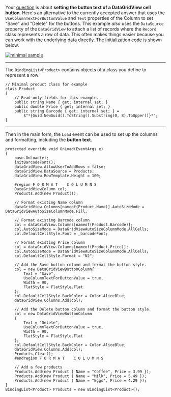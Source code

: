 Your [question](https://stackoverflow.com/q/74962863/5438626) is about **setting the button text of a DataGridView cell button**. Here's an alternative to the currently accepted answer that uses the `UseColumnTextForButtonValue` and `Text` properties of the Column to set "Save" and "Delete" for the buttons. This example _also_ uses the `DataSource` property of the `DataGridView` to attach a list of records where the `Record` class represents a row of data. This often makes things easier because you can work with the underlying data directly. The initialization code is shown below.

[![minimal sample][1]][1]

***
The `BindingList<Product>` contains objects of a class you define to represent a row:

    // Minimal product class for example
    class Product
    {
        // Read-only fields for this example.
        public string Name { get; internal set; }
        public double Price { get; internal set; }
        public string Barcode { get; internal set; } =
            $"*{Guid.NewGuid().ToString().Substring(0, 8).ToUpper()}*";
    }

***
Then in the main form, the `Load` event can be used to set up the columns and formatting, including the **button text**.

    protected override void OnLoad(EventArgs e)
    {
        base.OnLoad(e);
        initBarcodeFont();
        dataGridView.AllowUserToAddRows = false;
        dataGridView.DataSource = Products;
        dataGridView.RowTemplate.Height = 100;

        #region F O R M A T    C O L U M N S
        DataGridViewColumn col;
        Products.Add(new Product());

        // Format existing Name column
        dataGridView.Columns[nameof(Product.Name)].AutoSizeMode = DataGridViewAutoSizeColumnMode.Fill;

        // Format existing Barcode column
        col = dataGridView.Columns[nameof(Product.Barcode)];
        col.AutoSizeMode = DataGridViewAutoSizeColumnMode.AllCells;
        col.DefaultCellStyle.Font = _barcodeFont;

        // Format existing Price column
        col = dataGridView.Columns[nameof(Product.Price)];
        col.AutoSizeMode = DataGridViewAutoSizeColumnMode.AllCells;
        col.DefaultCellStyle.Format = "N2";

        // Add the Save button column and format the button style.
        col = new DataGridViewButtonColumn{
            Text = "Save",
            UseColumnTextForButtonValue = true,
            Width = 90,
            FlatStyle = FlatStyle.Flat
        };
        col.DefaultCellStyle.BackColor = Color.AliceBlue;
        dataGridView.Columns.Add(col);

        // Add the Delete button column and format the button style.
        col = new DataGridViewButtonColumn
        {
            Text = "Delete",
            UseColumnTextForButtonValue = true,
            Width = 90,
            FlatStyle = FlatStyle.Flat
        };
        col.DefaultCellStyle.BackColor = Color.AliceBlue;
        dataGridView.Columns.Add(col);
        Products.Clear();
        #endregion F O R M A T    C O L U M N S

        // Add a few products
        Products.Add(new Product { Name = "Coffee", Price = 3.99 });
        Products.Add(new Product { Name = "Milk", Price = 5.49 });
        Products.Add(new Product { Name = "Eggs", Price = 4.29 });
    }
    BindingList<Product> Products = new BindingList<Product>();
 


  [1]: https://i.stack.imgur.com/rjKtK.png